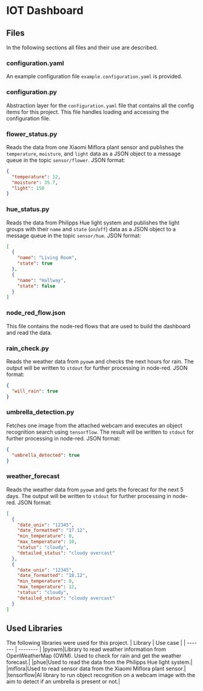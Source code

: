 # IOT Dashboard

## Files
In the following sections all files and their use are described.

### configuration.yaml
An example configuration file `example.configuration.yaml` is provided.

### configuration.py
Abstraction layer for the `configuration.yaml` file that contains all the config items for this project.
This file handles loading and accessing the configuration file.

### flower_status.py
Reads the data from one Xiaomi Miflora plant sensor and publishes the `temperature`, `moisture`, and `light` data as a JSON object to a message queue in the topic `sensor/flower`.
JSON format:
```json
{
  "temperature": 12,
  "moisture": 35.7,
  "light": 150
}
```

### hue_status.py
Reads the data from Philipps Hue light system and publishes the light groups with their `name` and `state` (`on`/`off`) data as a JSON object to a message queue in the topic `sensor/hue`.
JSON format:
```json
[
  {
    "name": "Living Room",
    "state": true
  },
  {
    "name": "Hallway",
    "state": false
  }
]
```

### node_red_flow.json
This file contains the node-red flows that are used to build the dashboard and read the data.

### rain_check.py
Reads the weather data from `pyowm` and checks the next hours for rain. The output will be written to `stdout` for further processing in node-red.
JSON format:
```json
{
  "will_rain": true
}
```

### umbrella_detection.py
Fetches one image from the attached webcam and executes an object recognition search using `tensorflow`. The result will be written to `stdout` for further processing in node-red.
JSON format:
```json
{
  "umbrella_detected": true
}
```

### weather_forecast
Reads the weather data from `pyowm` and gets the forecast for the next 5 days. The output will be written to `stdout` for further processing in node-red.
JSON format:
```json
[
  {
    "date_unix": "12345",
    "date_formatted": "17.12",
    "min_temperature": 0,
    "max_temperature": 10,
    "status": "cloudy",
    "detailed_status": "cloudy overcast"
  },
  {
    "date_unix": "12345",
    "date_formatted": "18.12",
    "min_temperature": 0,
    "max_temperature": 12,
    "status": "cloudy",
    "detailed_status": "cloudy overcast"
  }
]
```

## Used Libraries
The following libraries were used for this project.
| Library | Use case |
| ------- | -------- |
|pyowm|Library to read weather information from OpenWeatherMap (OWM). Used to check for rain and get the weather forecast.|
|phue|Used to read the data from the Philipps Hue light system.|
|miflora|Used to read sensor data from the Xiaomi Miflora plant sensor.|
|tensorflow|AI library to run object recognition on a webcam image with the aim to detect if an umbrella is present or not.|

